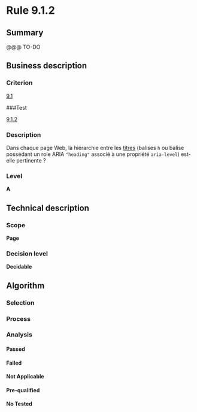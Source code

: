 # Rule 9.1.2

## Summary

@@@ TO-DO

## Business description

### Criterion

[9.1](http://references.modernisation.gouv.fr/referentiel-technique-0#crit-9-1)

###Test

[9.1.2](http://references.modernisation.gouv.fr/referentiel-technique-0#test-9-1-2)

### Description

Dans chaque page Web, la hi&eacute;rarchie entre les <a href="http://references.modernisation.gouv.fr/sites/default/files/RGAA3_RC2-1/glossaire.htm#mTitre">titres</a> (balises `h` ou balise poss&eacute;dant un role ARIA `"heading"` associ&eacute; &agrave; une propri&eacute;t&eacute; `aria-level`) est-elle pertinente ?

### Level

**A**

## Technical description

### Scope

**Page**

### Decision level

**Decidable**

## Algorithm

### Selection

### Process

### Analysis

#### Passed

#### Failed

#### Not Applicable

#### Pre-qualified

#### No Tested 






